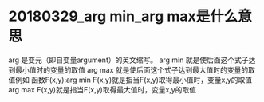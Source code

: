 # 20180329_arg min_arg max是什么意思

arg    是变元（即自变量argument）的英文缩写。
arg min 就是使后面这个式子达到最小值时的变量的取值
arg max 就是使后面这个式子达到最大值时的变量的取值例如 函数F(x,y):arg  min F(x,y)就是指当F(x,y)取得最小值时，变量x,y的取值arg  max F(x,y)就是指当F(x,y)取得最大值时，变量x,y的取值